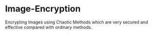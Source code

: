 # Image-Encryption
Encrypting Images using Chaotic Methods which are very secured and effective compared with ordinary methods.  
